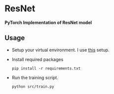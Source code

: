 # ResNet

#### PyTorch Implementation of ResNet model


## Usage

- Setup your virtual environment. I use [this](https://gist.github.com/shakti365/c8384d421ace17a6586f5b8733d5705c) setup.

- Install required packages
  ```
  pip install -r requirements.txt
  ```

- Run the training script.
  ```
  python src/train.py
  ```
